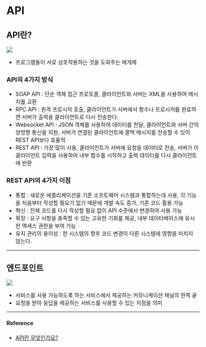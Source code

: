 # API

## API란?
![](https://postfiles.pstatic.net/MjAyMTA2MTdfNTEg/MDAxNjIzODk4Mzk4MTQ3._6IQrd6Q_JSSrMNzJ-SBE7vTwX4wRhBmlfPI8ppcx_Yg.2kn2MB2Rmmm6CqLoZ0q96PzjWgmqsyuuq7fwS80GYvEg.PNG.ghdalswl77/%EB%A9%94%E3%85%91.png?type=w773)

* 프로그램들이 서로 상호작용하는 것을 도와주는 매개체
### API의 4가지 방식
 - SOAP API : 단순 객체 접근 프로토콜, 클라이언트와 서버는 XML을 사용하여 메시지를 교환
 - RPC API : 원격 프로시저 호출, 클라이언트가 서버에서 함수나 프로시저를 완료하면 서버가 출력을 클라이언트로 다시 전송한다.
 - Websocket API : JSON 객체를 사용하여 데이터를 전달, 클라이언트와 서버 간의 양방향 통신을 지원, 서버가 연결된 클라이언트에 콜백 메시지를 전송할 수 있어 REST API보다 효율적
 - REST API : 가장 많이 사용, 클라이언트가 서버에 요청을 데이터로 전송, 서버가 이 클라이언트 입력을 사용하여 내부 함수를 시작하고 출력 데이터를 다시 클라이언트에 반환
### REST API의 4가지 이점
- 통합 : 새로운 애플리케이션을 기존 소프트웨어 시스템과 통합하는데 사용, 각 기능을 처음부터 작성할 필요가 없기 때문에 개발 속도 증가, 기존 코드 활용 가능
- 혁신 : 전체 코드를 다시 작성할 필요 없이 API 수준에서 변경하여 사용 가능
- 확장 : 요구 사항을 충족할 수 있는 고유한 기회를 제공, 내부 데이터베이스에 유시한 액세스 권한을 부여 가능
- 유지 관리의 용이성 : 한 시스템의 향후 코드 변경이 다른 시스템에 영향을 미치지 않는다.
---
## 엔드포인트
![](https://blogfiles.pstatic.net/MjAyMTA2MTdfMjAy/MDAxNjIzODk4ODYyNTg3.XOuG3T6VKIDbgmnvcdHhArnhPLprsWFKn-KwxGi0AvUg.8qSDRytl2qg-YnYmBCGiPtXFi7Y2myY7A4bP2YCILbgg.PNG.ghdalswl77/image.png)
 - 서비스를 사용 가능하도록 하는 서비스에서 제공하는 커뮤니케이션 채널의 한쪽 끝
 - 요청을 받아 응답을 제공하는 서비스를 사용할 수 있는 지점을 의미

---
#### Reference
* [API란 무엇인가요?](https://aws.amazon.com/ko/what-is/api/)